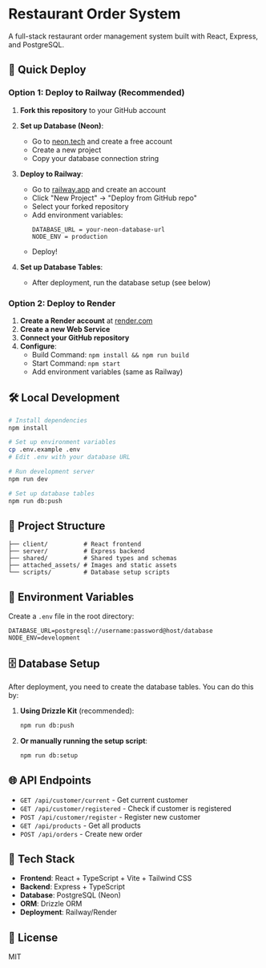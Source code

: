 # Restaurant Order System

A full-stack restaurant order management system built with React, Express, and PostgreSQL.

## 🚀 Quick Deploy

### Option 1: Deploy to Railway (Recommended)

1. **Fork this repository** to your GitHub account

2. **Set up Database (Neon)**:
   - Go to [neon.tech](https://neon.tech) and create a free account
   - Create a new project
   - Copy your database connection string

3. **Deploy to Railway**:
   - Go to [railway.app](https://railway.app) and create an account
   - Click "New Project" → "Deploy from GitHub repo"
   - Select your forked repository
   - Add environment variables:
     ```
     DATABASE_URL = your-neon-database-url
     NODE_ENV = production
     ```
   - Deploy!

4. **Set up Database Tables**:
   - After deployment, run the database setup (see below)

### Option 2: Deploy to Render

1. **Create a Render account** at [render.com](https://render.com)
2. **Create a new Web Service**
3. **Connect your GitHub repository**
4. **Configure**:
   - Build Command: `npm install && npm run build`
   - Start Command: `npm start`
   - Add environment variables (same as Railway)

## 🛠️ Local Development

```bash
# Install dependencies
npm install

# Set up environment variables
cp .env.example .env
# Edit .env with your database URL

# Run development server
npm run dev

# Set up database tables
npm run db:push
```

## 📁 Project Structure

```
├── client/          # React frontend
├── server/          # Express backend
├── shared/          # Shared types and schemas
├── attached_assets/ # Images and static assets
└── scripts/         # Database setup scripts
```

## 🔧 Environment Variables

Create a `.env` file in the root directory:

```env
DATABASE_URL=postgresql://username:password@host/database
NODE_ENV=development
```

## 🗄️ Database Setup

After deployment, you need to create the database tables. You can do this by:

1. **Using Drizzle Kit** (recommended):
   ```bash
   npm run db:push
   ```

2. **Or manually running the setup script**:
   ```bash
   npm run db:setup
   ```

## 🌐 API Endpoints

- `GET /api/customer/current` - Get current customer
- `GET /api/customer/registered` - Check if customer is registered
- `POST /api/customer/register` - Register new customer
- `GET /api/products` - Get all products
- `POST /api/orders` - Create new order

## 🎨 Tech Stack

- **Frontend**: React + TypeScript + Vite + Tailwind CSS
- **Backend**: Express + TypeScript
- **Database**: PostgreSQL (Neon)
- **ORM**: Drizzle ORM
- **Deployment**: Railway/Render

## 📝 License

MIT 